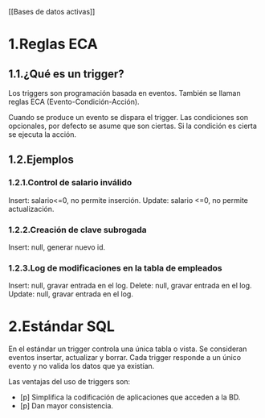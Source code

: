 [[Bases de datos activas]]

# 1.Reglas ECA
## 1.1.¿Qué es un trigger?
Los triggers son programación basada en eventos. También se llaman reglas ECA (Evento-Condición-Acción). 

Cuando se produce un evento se dispara el trigger. Las condiciones son opcionales, por defecto se asume que son ciertas. Si la condición es cierta se ejecuta la acción.

## 1.2.Ejemplos
### 1.2.1.Control de salario inválido
Insert: salario<=0, no permite inserción.
Update: salario <=0, no permite actualización.

### 1.2.2.Creación de clave subrogada
Insert: null, generar nuevo id.

### 1.2.3.Log de modificaciones en la tabla de empleados
Insert: null, gravar entrada en el log.
Delete: null, gravar entrada en el log.
Update: null, gravar entrada en el log.

# 2.Estándar SQL
En el estándar un trigger controla una única tabla o vista. Se consideran eventos insertar, actualizar y borrar. Cada trigger responde a un único evento y no valida los datos que ya existían.

Las ventajas del uso de triggers son:
+ [p] Simplifica la codificación de aplicaciones que acceden a la BD.
+ [p] Dan mayor consistencia.

